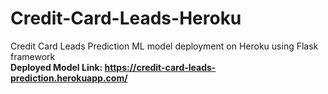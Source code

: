 # Credit-Card-Leads-Heroku
Credit Card Leads Prediction ML model deployment on Heroku using Flask framework  
**Deployed Model Link: https://credit-card-leads-prediction.herokuapp.com/** 
